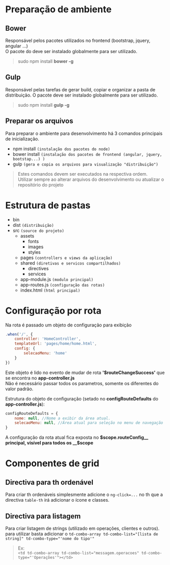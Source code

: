 # Preparação de ambiente #

## Bower ##

Responsável pelos pacotes utilizados no frontend (bootstrap, jquery, angular ...)  
O pacote do deve ser instalado globalmente para ser utilizado.

> sudo npm install __bower -g__

## Gulp ##

Responsável pelas tarefas de gerar build, copiar e organizar a pasta de distribuição.
O pacote deve ser instalado globalmente para ser utilizado.

> sudo npm install __gulp -g__

## Preparar os arquivos ##

Para preparar o ambiente para desenvolvimento há 3 comandos principais de inicialização.

- npm install `(instalação dos pacotes do node)`
- bower install `(instalação dos pacotes de frontend (angular, jquery, bootstap...) )`
- gulp `(gera e copia os arquivos para visualização "distribuição")`

> Estes comandos devem ser executados na respectiva ordem.  
> Utilizar sempre ao alterar arquivos do desenvolvimento ou atualizar o repositório do projeto

# Estrutura de pastas #

- bin
- dist `(distribuição)`
- src `(source do projeto)`
    - assets
        - fonts
        - images
        - styles
    - pages `(controllers e views da aplicação)`
    - shared `(diretivas e servicos compartilhados)`
        - directives
        - services
    - app-module.js `(modulo principal)`
    - app-routes.js `(configuração das rotas)`
    - index.html `(html principal)`


# Configuração por rota #

Na rota é passado um objeto de configuração para exibição

```javascript
.when('/', {
    controller: 'HomeController',
    templateUrl: 'pages/home/home.html',
    config: {
        selecaoMenu: 'home'
    }
})
```

Este objeto é lido no evento de mudar de rota __'$routeChangeSuccess'__ que se encontra no __app-controller.js__  
Não é necessário passar todos os parametros, somente os diferentes do valor padrão.

Estrutura do objeto de configuração (setado no __configRouteDefaults__ do __app-controller.js__):

```javascript
configRouteDefaults = {
    nome: null, //Nome a exibir da área atual.
    selecaoMenu: null, //Área atual para seleção no menu de navegação
}
```

A configuração da rota atual fica exposta no __$scope.routeConfig__ principal, visível para todos os __$scope__

# Componentes de grid #

## Directiva para th ordenável ##
Para criar th ordenáveis simplesmente adicione o `ng-click=...` no th que a directiva `table-th` irá adicionar o ícone e classes.

## Directiva para listagem ##
Para criar listagem de strings (utilizado em operações, clientes e outros).  
para utilizar basta adicionar o `td-combo-array td-combo-list="[lista de string]" td-combo-type="'nome do tipo'"`  

>Ex:  
>`<td td-combo-array td-combo-list="messagem.operacoes" td-combo-type="'Operações'"></td>`

